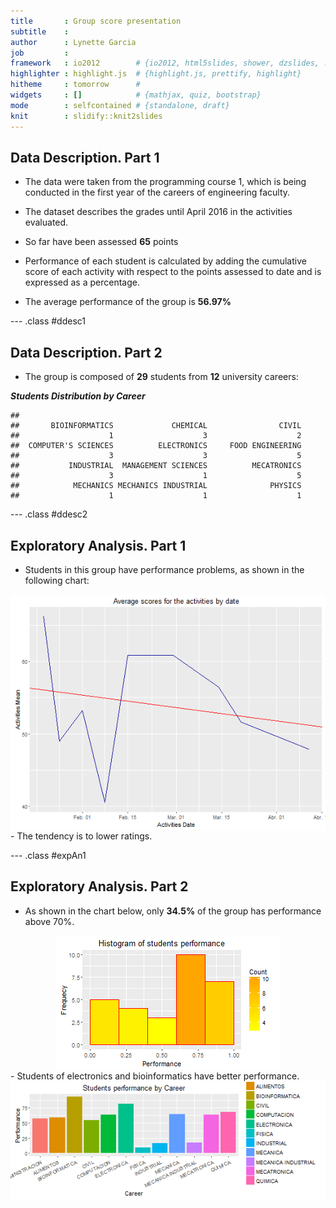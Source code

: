 ```yaml
---
title       : Group score presentation
subtitle    : 
author      : Lynette Garcia
job         : 
framework   : io2012        # {io2012, html5slides, shower, dzslides, ...}
highlighter : highlight.js  # {highlight.js, prettify, highlight}
hitheme     : tomorrow      # 
widgets     : []            # {mathjax, quiz, bootstrap}
mode        : selfcontained # {standalone, draft}
knit        : slidify::knit2slides
---
```





## Data Description. Part 1

- The data were taken from the programming course 1, which is being conducted in the first year of the careers of engineering faculty.  

- The dataset describes the grades until April 2016 in the activities evaluated.

- So far have been assessed **65** points

- Performance of each student is calculated by adding the cumulative score of each activity with respect to the points assessed to date and is expressed as a percentage.

- The average performance of the group is **56.97%**


--- .class #ddesc1 

## Data Description. Part 2

- The group is composed of **29** students from **12** university careers:  

**_Students Distribution by Career_**

```
## 
##       BIOINFORMATICS             CHEMICAL                CIVIL 
##                    1                    3                    2 
##  COMPUTER'S SCIENCES          ELECTRONICS     FOOD ENGINEERING 
##                    3                    3                    5 
##           INDUSTRIAL  MANAGEMENT SCIENCES          MECATRONICS 
##                    3                    1                    5 
##            MECHANICS MECHANICS INDUSTRIAL              PHYSICS 
##                    1                    1                    1
```



--- .class #ddesc2

## Exploratory Analysis. Part 1

- Students in this group have performance problems, as shown in the following chart:  
<img src="assets/fig/unnamed-chunk-3-1.png" title="plot of chunk unnamed-chunk-3" alt="plot of chunk unnamed-chunk-3" style="display: block; margin: auto;" />
- The tendency is to lower ratings.   
           

--- .class #expAn1 

## Exploratory Analysis. Part 2



- As shown in the chart below, only **34.5%** of the group has performance above 70%.  

<img src="assets/fig/unnamed-chunk-5-1.png" title="plot of chunk unnamed-chunk-5" alt="plot of chunk unnamed-chunk-5" style="display: block; margin: auto;" />
- Students of electronics and bioinformatics have better performance.
<img src="assets/fig/unnamed-chunk-6-1.png" title="plot of chunk unnamed-chunk-6" alt="plot of chunk unnamed-chunk-6" style="display: block; margin: auto;" />



